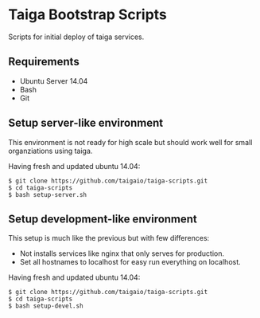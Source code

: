 # Taiga Bootstrap Scripts #

Scripts for initial deploy of taiga services.

## Requirements ##

- Ubuntu Server 14.04
- Bash
- Git

## Setup server-like environment ##

This environment is not ready for high scale but should work well for small organziations
using taiga.

Having fresh and updated ubuntu 14.04:

```
$ git clone https://github.com/taigaio/taiga-scripts.git
$ cd taiga-scripts
$ bash setup-server.sh
```

## Setup development-like environment ##

This setup is much like the previous but with few differences:

- Not installs services like nginx that only serves for production.
- Set all hostnames to localhost for easy run everything on localhost.

Having fresh and updated ubuntu 14.04:

```
$ git clone https://github.com/taigaio/taiga-scripts.git
$ cd taiga-scripts
$ bash setup-devel.sh
```

